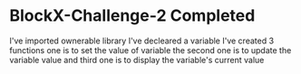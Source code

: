 # BlockX-Challenge-2 Completed

I've imported ownerable library
I've decleared a variable
I've created 3 functions one is to set the value of variable the second one is to update the variable value and third one is to display the variable's current value
